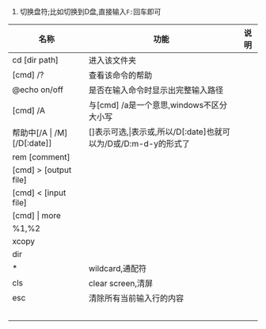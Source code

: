 1. 切换盘符;比如切换到D盘,直接输入`F:`回车即可

| 名称                        | 功能                                       | 说明   |
| ------------------------- | ---------------------------------------- | ---- |
| cd  [dir path]            | 进入该文件夹                                   |      |
| [cmd]  /?                 | 查看该命令的帮助                                 |      |
| @echo  on/off             | 是否在输入命令时显示出完整输入路径                        |      |
| [cmd]  /A                 | 与[cmd]  /a是一个意思,windows不区分大小写            |      |
| 帮助中[/A \| /M]\[/D[:date]] | []表示可选,\|表示或,所以/D[:date]也就可以为/D或/D:m-d-y的形式了 |      |
| rem [comment]             |                                          |      |
| [cmd] > [output file]     |                                          |      |
| [cmd] < [input file]      |                                          |      |
| [cmd] \| more             |                                          |      |
| %1,%2                     |                                          |      |
| xcopy                     |                                          |      |
| dir                       |                                          |      |
| *                         | wildcard,通配符                             |      |
| cls                       | clear screen,清屏                          |      |
| esc                       | 清除所有当前输入行的内容                             |      |
|                           |                                          |      |
|                           |                                          |      |
|                           |                                          |      |
|                           |                                          |      |
|                           |                                          |      |

